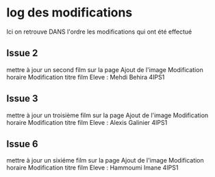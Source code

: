 # log des modifications 
Ici on retrouve DANS l'ordre les modifications qui ont été effectué
## Issue 2 
mettre à jour un second film sur la page
Ajout de l'image
Modification horaire 
Modification titre film
Eleve : Mehdi Behira 4IPS1
## Issue 3
mettre à jour un troisième film sur la page
Ajout de l'image
Modification horaire 
Modification titre film
Eleve : Alexis Galinier 4IPS1
## Issue 6
mettre à jour un sixiéme film sur la page
Ajout de l'image
Modification horaire 
Modification titre film
Eleve : Hammoumi Imane 4IPS1

